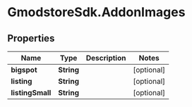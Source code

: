 # GmodstoreSdk.AddonImages

## Properties

Name | Type | Description | Notes
------------ | ------------- | ------------- | -------------
**bigspot** | **String** |  | [optional] 
**listing** | **String** |  | [optional] 
**listingSmall** | **String** |  | [optional] 



